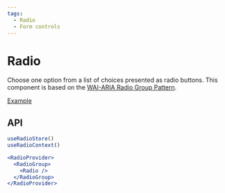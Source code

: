 ```yaml
---
tags:
  - Radio
  - Form controls
---
```


# Radio

<div data-description>

Choose one option from a list of choices presented as radio buttons. This component is based on the <a href="https://www.w3.org/WAI/ARIA/apg/patterns/radiobutton/">WAI-ARIA Radio Group Pattern</a>.

</div>

<div data-tags></div>

<a href="../examples/radio/index.tsx" data-playground>Example</a>

## API

```jsx
useRadioStore()
useRadioContext()

<RadioProvider>
  <RadioGroup>
    <Radio />
  </RadioGroup>
</RadioProvider>
```
